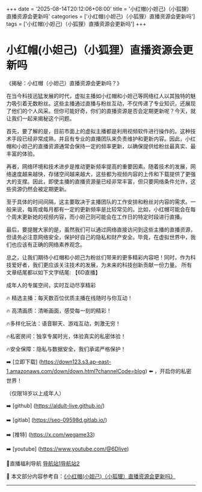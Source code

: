 +++
date = '2025-08-14T20:12:06+08:00'
title = '小红帽(小妲己)（小狐狸）直播资源会更新吗'
categories = ['小红帽(小妲己)（小狐狸）直播资源会更新吗']
tags = ['小红帽(小妲己)（小狐狸）直播资源会更新吗']
+++

# 小红帽(小妲己)（小狐狸）直播资源会更新吗

《揭秘：小红帽（小妲己）直播资源会更新吗？》

在当今科技迅猛发展的时代，虚拟主播如小红帽和小妲己等网络红人以其独特的魅力吸引着无数粉丝。这些主播通过直播与粉丝互动，不仅传递了专业知识，还展现了他们的个人风采。但你可能好奇，你们的直播资源是否会定期更新呢？今天，就让我们一起来揭秘这个问题。

首先，要了解的是，目前市面上的虚拟主播都是利用视频软件进行操作的。这种技术手段已经非常成熟，并且有专业的直播团队来负责维护和更新内容。因此，小红帽和小妲己的直播资源通常会保持一定的频率更新，以确保提供给粉丝最真实、最丰富的体验。

再者，网络环境和技术进步是推动更新频率提高的重要因素。随着技术的发展，网络速度越来越快，存储空间越来越大，这些都为视频内容的上传和下载提供了更强大的支撑。因此，即使主播的直播资源量已经非常丰富，但只要网络条件允许，这些资源仍然会被定期更新。

至于具体的时间间隔，这主要取决于主播团队的工作安排和粉丝对内容的需求。一般来说，每周或每月都有一定的更新频率是比较常见的。比如，小红帽可能会在每个周末更新她的视频内容，而小妲己则可能会在工作日的特定时段进行直播。

最后，要提醒大家的是，虽然我们可以通过网络直接访问到这些主播的直播资源，但请务必注意网络安全，保护好自己的隐私和财产安全。毕竟，在虚拟世界中，我们也应该有正确的网络素养观念。

总之，让我们期待小红帽和小妲己为粉丝们带来的更多精彩内容吧！同时，作为科技爱好者，我们更应该关注技术的发展，为未来的科技创新贡献一份力量。
所有文章结尾都以如下文字结尾:
【6D直播】

 成年人的专属空间，实时互动尽享精彩

🔥 精选主播：每天数百位优质主播在线随时与你互动！

🔥 高清画质：清晰画面，感受每一刻的精彩！

🔥多样化玩法：语音聊天、游戏互动，刺激无穷！

🔥私密房间：独享专属时光，体验真实的私密体验！

🔥安全保障：隐私与数据安全，我们承诺严格保护！

➡️ [立即下载] (https://down123.s3.ap-east-1.amazonaws.com/down/down.html?channelCode=blog) ⬅️ ，开启你的私密世界！

 （仅限18岁以上成年人）

➡️ [github] (https://aldult-live.github.io/)

➡️ [gitlab] (https://seo-09598d.gitlab.io/)

➡️ [推特] (https://x.com/wegame33)

➡️ [youtube] (https://www.youtube.com/@6Dlive)

🔞直播福利导航   [导航站1](https://webstack-86085a.gitlab.io/)[导航站2](https://onlygit123-2.github.io/)

📘 本文部分内容参考自：[《小红帽(小妲己)（小狐狸）直播资源会更新吗》](https://webstack-hugo-11.pages.dev/)

---
